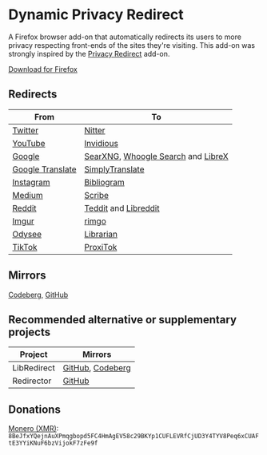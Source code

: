 # Dynamic Privacy Redirect

A Firefox browser add-on that automatically redirects its users to more privacy respecting front-ends of the sites they're visiting.
This add-on was strongly inspired by the [Privacy Redirect](https://github.com/SimonBrazell/privacy-redirect) add-on.

[Download for Firefox](https://addons.mozilla.org/en-US/firefox/addon/dynamic-privacy-redirect/)

## Redirects
|From                                                  |To                                                                                                                                                        |
|------------------------------------------------------|----------------------------------------------------------------------------------------------------------------------------------------------------------|
|[Twitter](https://twitter.com)                        | [Nitter](https://github.com/zedeus/nitter)                                                                                                               |
|[YouTube](https://youtube.com)                        | [Invidious](https://github.com/iv-org/invidious)                                                                                                         |
|[Google](https://google.com)                          | [SearXNG](https://github.com/searxng/searxng), [Whoogle Search](https://github.com/benbusby/whoogle-search) and [LibreX](https://github.com/hnhx/librex) |
|[Google Translate](https://translate.google.com)      | [SimplyTranslate](https://sr.ht/~metalune/SimplyTranslate/)                                                                                              |
|[Instagram](https://instagram.com)                    | [Bibliogram](https://sr.ht/~cadence/bibliogram/)                                                                                                         |
|[Medium](https://medium.com)                          | [Scribe](https://sr.ht/~edwardloveall/scribe/)                                                                                                           |
|[Reddit](https://reddit.com)                          | [Teddit](https://codeberg.org/teddit/teddit) and [Libreddit](https://github.com/spikecodes/libreddit)                                                    |
|[Imgur](https://imgur.com)                            | [rimgo](https://codeberg.org/video-prize-ranch/rimgo)                                                                                                    |
|[Odysee](https://odysee.com)                          | [Librarian](https://codeberg.org/librarian/librarian)                                                                                                    |
|[TikTok](https://tiktok.com)                          | [ProxiTok](https://github.com/pablouser1/ProxiTok)                                                                                                       |

## Mirrors
[Codeberg](https://codeberg.org/PrivacyDev/DPR-addon), [GitHub](https://github.com/PrivacyDevel/DPR-addon)

## Recommended alternative or supplementary projects
|Project          |Mirrors                                                                                                         |
|-----------------|----------------------------------------------------------------------------------------------------------------|
|LibRedirect      |[GitHub](https://github.com/libredirect/libredirect/), [Codeberg](https://codeberg.org/LibRedirect/libredirect) |
|Redirector       |[GitHub](https://github.com/einaregilsson/Redirector)                                                           |

## Donations
[Monero (XMR)](https://www.getmonero.org/): `8BeJfxYQejnAuXPmqgbopd5FC4HmAgEV58c29BKYp1CUFLEVRfCjUD3Y4TYV8Peq6xCUAFtE3YYiKNuF6bzVijokF7zFe9f`


